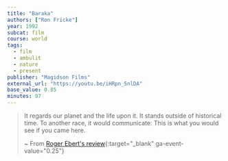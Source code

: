 ```yaml
---
title: "Baraka"
authors: ["Ron Fricke"]
year: 1992
subcat: film
course: world
tags:
  - film
  - ambulit
  - nature
  - present
publisher: "Magidson Films"
external_url: "https://youtu.be/iHRpn_5nlDA"
base_value: 0.85
minutes: 97
---
```


> It regards our planet and the life upon it. It stands outside of historical time. To another race, it would communicate: This is what you would see if you came here.  
>  
> ~ From [Roger Ebert's review](https://www.rogerebert.com/reviews/great-movie-baraka-1992){:target="_blank" ga-event-value="0.25"} 

